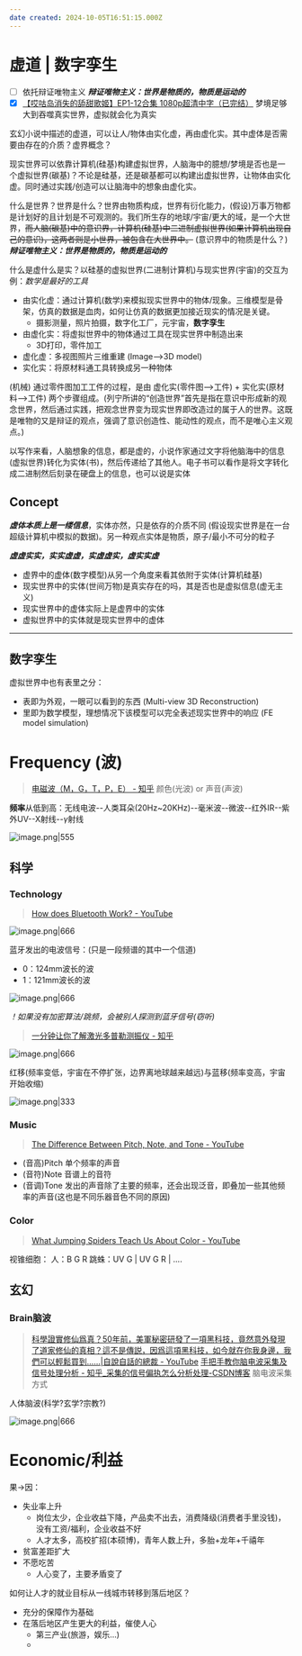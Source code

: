 ```yaml
---
date created: 2024-10-05T16:51:15.000Z
---
```


# 虚道 | 数字孪生

- [ ] 依托辩证唯物主义 ***辩证唯物主义：世界是物质的，物质是运动的***
- [x] [【哎咕岛消失的舔甜歌姬】EP1-12合集 1080p超清中字（已完结）](https://www.bilibili.com/video/BV11vsceNEQx?p=12&vd_source=1dba7493016a36a32b27a14ed2891088) 梦境足够大到吞噬真实世界，虚拟就会化为真实

玄幻小说中描述的虚道，可以让人/物体由实化虚，再由虚化实。其中虚体是否需要由存在的介质？虚界概念？

现实世界可以依靠计算机(硅基)构建虚拟世界，人脑海中的臆想/梦境是否也是一个虚拟世界(碳基)？不论是硅基，还是碳基都可以构建出虚拟世界，让物体由实化虚。同时通过实践/创造可以让脑海中的想象由虚化实。

什么是世界？世界是什么？世界由物质构成，世界有衍化能力，(假设)万事万物都是计划好的且计划是不可观测的。我们所生存的地球/宇宙/更大的域，是一个大世界，~~而人脑(碳基)中的意识界，计算机(硅基)中二进制虚拟世界(如果计算机出现自己的意识)，这两者则是小世界，被包含在大世界中。~~ (意识界中的物质是什么？) ***辩证唯物主义：世界是物质的，物质是运动的***

什么是虚什么是实？以硅基的虚拟世界(二进制计算机)与现实世界(宇宙)的交互为例：*数学是最好的工具*

- 由实化虚：通过计算机(数学)来模拟现实世界中的物体/现象。三维模型是骨架，仿真的数据是血肉，如何让仿真的数据更加接近现实的情况是关键。
  - 摄影测量，照片拍摄，数字化工厂，元宇宙，**数字孪生**
- 由虚化实：将虚拟世界中的物体通过工具在现实世界中制造出来
  - 3D打印，零件加工
- 虚化虚：多视图照片三维重建 (Image-->3D model)
- 实化实：将原材料通工具转换成另一种物体

(机械) 通过零件图加工工件的过程，是由 虚化实(零件图-->工件) + 实化实(原材料-->工件) 两个步骤组成。(列宁所讲的“创造世界”首先是指在意识中形成新的观念世界，然后通过实践，把观念世界变为现实世界即改造过的属于人的世界。这既是唯物的又是辩证的观点，强调了意识创造性、能动性的观点，而不是唯心主义观点。)

以写作来看，人脑想象的信息，都是虚的，小说作家通过文字将他脑海中的信息(虚拟世界)转化为实体(书)，然后传递给了其他人。电子书可以看作是将文字转化成二进制然后刻录在硬盘上的信息，也可以说是实体

## Concept

***虚体本质上是一缕信息***，实体亦然，只是依存的介质不同 (假设现实世界是在一台超级计算机中模拟的数据)。另一种观点实体是物质，原子/最小不可分的粒子

***虚虚实实，实实虚虚，实虚虚实，虚实实虚***

- 虚界中的虚体(数字模型)从另一个角度来看其依附于实体(计算机硅基)
- 现实世界中的实体(世间万物)是真实存在的吗，其是否也是虚拟信息(虚无主义)
- 现实世界中的虚体实际上是虚界中的实体
- 虚拟世界中的实体就是现实世界中的虚体

---

## 数字孪生

虚拟世界中也有表里之分：
- 表即为外观，一眼可以看到的东西 (Multi-view 3D Reconstruction)
- 里即为数学模型，理想情况下该模型可以完全表述现实世界中的响应 (FE model simulation)

# Frequency (波)

> [电磁波（M，G，T，P，E） - 知乎](https://zhuanlan.zhihu.com/p/506538952) 颜色(光波) or 声音(声波)

**频率**从低到高：无线电波--人类耳朵(20Hz~20KHz)--毫米波--微波--红外IR--紫外UV--X射线--$\gamma$射线

![image.png|555](https://raw.githubusercontent.com/qiyun71/Blog_images/main/MyBlogPic/202403/20240815141212.png)

## 科学

### Technology

> [How does Bluetooth Work? - YouTube](https://www.youtube.com/watch?v=1I1vxu5qIUM)

![image.png|666](https://raw.githubusercontent.com/qiyun71/Blog_images/main/MyBlogPic/202403/20240809163816.png)

蓝牙发出的电波信号：(只是一段频谱的其中一个信道)

- 0：124mm波长的波
- 1：121mm波长的波

![image.png|666](https://raw.githubusercontent.com/qiyun71/Blog_images/main/MyBlogPic/202403/20240809164925.png)

*！如果没有加密算法/跳频，会被别人探测到蓝牙信号(窃听)*

> [一分钟让你了解激光多普勒测振仪 - 知乎](https://zhuanlan.zhihu.com/p/616996564)

![image.png|666](https://raw.githubusercontent.com/qiyun71/Blog_images/main/MyBlogPic/202403/20241014154135.png)

红移(频率变低，宇宙在不停扩张，边界离地球越来越远)与蓝移(频率变高，宇宙开始收缩)

![image.png|333](https://raw.githubusercontent.com/qiyun71/Blog_images/main/MyBlogPic/202403/20241014154144.png)


### Music

> [The Difference Between Pitch, Note, and Tone - YouTube](https://www.youtube.com/watch?v=HEEU_IXEOdY)

- (音高)Pitch 单个频率的声音
- (音符)Note 音谱上的音符
- (音调)Tone 发出的声音除了主要的频率，还会出现泛音，即叠加一些其他频率的声音(这也是不同乐器音色不同的原因)

### Color

> [What Jumping Spiders Teach Us About Color - YouTube](https://www.youtube.com/watch?v=nfAqTSjMBJk)

视锥细胞：
人：B G R
跳蛛：UV G | UV G R | ....

## 玄幻

### Brain脑波

> [科學證實修仙爲真？50年前，美軍秘密研發了一項黑科技，竟然意外發現了道家修仙的真相？這不是傳説，因爲這項黑科技，如今就在你我身邊，我們可以輕鬆買到……|自說自話的總裁 - YouTube](https://www.youtube.com/watch?v=Xoj9C4cgPv4)
> [手把手教你脑电波采集及信号处理分析 - 知乎_采集的信号偏执怎么分析处理-CSDN博客](https://blog.csdn.net/alec1987/article/details/99761699) 脑电波采集方式

人体脑波(科学?玄学?宗教?)

![image.png|666](https://raw.githubusercontent.com/qiyun71/Blog_images/main/MyBlogPic/202403/20240814185633.png)

# Economic/利益

果->因：

- 失业率上升
  - 岗位太少，企业收益下降，产品卖不出去，消费降级(消费者手里没钱)，没有工资/福利，企业收益不好
  - 人才太多，高校扩招(本硕博)，青年人数上升，多胎+龙年+千禧年
- 贫富差距扩大
- 不愿吃苦
  - 人心变了，主要矛盾变了

如何让人才的就业目标从一线城市转移到落后地区？

- 充分的保障作为基础
- 在落后地区产生更大的利益，催使人心
  - 第三产业(旅游，娱乐...)
  -
